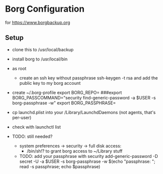 # Borg Configuration

for https://www.borgbackup.org

## Setup

* clone this to /usr/local/backup
* install borg to /usr/local/bin
* as root
  * create an ssh key without passphrase
    ssh-keygen -t rsa
    and add the public key to my borg account
* create ~/.borg-profile
    export BORG_REPO=<your repo>
    ###export BORG_PASSCOMMAND="security find-generic-password -a $USER -s borg-passphrase -w"
    export BORG_PASSPHRASE=<yours>
* cp launchd.plist into your /Library/LaunchdDaemons (not agents, that's per-user)
* check with launchctl list

* TODO: still needed?
  * system preferences -> security -> full disk access:
    * /bin/sh!? to grant borg access to ~/Library stuff 
  * TODO:
     add your passphrase with
        security add-generic-password -D secret -U -a $USER -s borg-passphrase -w $(echo "passphrase: "; read -s passphrase; echo $passphrase)
